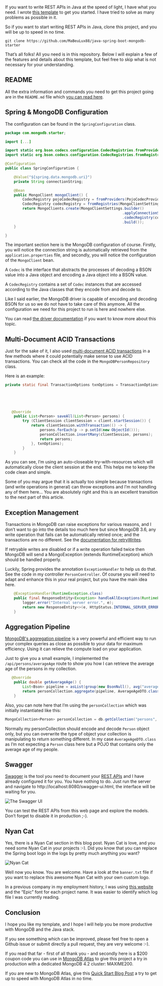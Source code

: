 If you want to write REST APIs in Java at the speed of light, I have what you need. I wrote [this template](https://github.com/MaBeuLux88/java-spring-boot-mongodb-starter) to get you started. I have tried to solve as many problems as possible in it.

So if you want to start writing REST APIs in Java, clone this project, and you will be up to speed in no time.

```shell
git clone https://github.com/MaBeuLux88/java-spring-boot-mongodb-starter
```

That’s all folks! All you need is in this repository. Below I will explain a few of the  features and details about this template, but feel free to skip what is not necessary for your understanding.

## README

All the extra information and commands you need to get this project going are in the `README.md` file which [you can read here](https://github.com/MaBeuLux88/java-spring-boot-mongodb-starter).

## Spring & MongoDB Configuration

The configuration can be found in the `SpringConfiguration` class.

```java
package com.mongodb.starter;

import [...]

import static org.bson.codecs.configuration.CodecRegistries.fromProviders;
import static org.bson.codecs.configuration.CodecRegistries.fromRegistries;

@Configuration
public class SpringConfiguration {

    @Value("${spring.data.mongodb.uri}")
    private String connectionString;

    @Bean
    public MongoClient mongoClient() {
        CodecRegistry pojoCodecRegistry = fromProviders(PojoCodecProvider.builder().automatic(true).build());
        CodecRegistry codecRegistry = fromRegistries(MongoClientSettings.getDefaultCodecRegistry(), pojoCodecRegistry);
        return MongoClients.create(MongoClientSettings.builder()
                                                      .applyConnectionString(new ConnectionString(connectionString))
                                                      .codecRegistry(codecRegistry)
                                                      .build());
    }

}

```

The important section here  is the MongoDB configuration of course. Firstly, you will notice the connection string is automatically retrieved from the `application.properties` file, and secondly, you will notice the configuration of the `MongoClient` bean.

A `Codec` is the interface that abstracts the processes of decoding a BSON value into a Java object and encoding a Java object into a BSON value.

A `CodecRegistry` contains a set of `Codec` instances that are accessed according to the Java classes that they encode from and decode to.

Like I said earlier, the MongoDB driver is capable of encoding and decoding BSON for us so we do not have to take care of this anymore. All the configuration we need for this project to run is here and nowhere else.

You can read [the driver documentation](https://mongodb.github.io/mongo-java-driver/3.11/bson/codecs/) if you want to know more about this topic.

## Multi-Document ACID Transactions

Just for the sake of it, I also used [multi-document ACID transactions](https://www.mongodb.com/blog/post/mongodb-multi-document-acid-transactions-general-availability) in a few methods where it could potentially make sense to use ACID transactions. You can check all the code in the `MongoDBPersonRepository` class.

Here is an example:

```java
private static final TransactionOptions txnOptions = TransactionOptions.builder()
                                                                           .readPreference(ReadPreference.primary())
                                                                           .readConcern(ReadConcern.MAJORITY)
                                                                           .writeConcern(WriteConcern.MAJORITY)
                                                                           .build();

   @Override
    public List<Person> saveAll(List<Person> persons) {
        try (ClientSession clientSession = client.startSession()) {
            return clientSession.withTransaction(() -> {
                persons.forEach(p -> p.setId(new ObjectId()));
                personCollection.insertMany(clientSession, persons);
                return persons;
            }, txnOptions);
        }
    }
```

As you can see, I’m using an auto-closeable try-with-resources which will automatically close the client session at the end. This helps me to keep the code clean and simple.

Some of you may argue that it is actually too simple because transactions (and write operations in general) can throw exceptions and I’m not handling any of them here… You are absolutely right and this is an excellent transition to the next part of this article.

## Exception Management

Transactions in MongoDB can raise exceptions for various reasons, and I don’t want to go into the details too much here but since MongoDB 3.6, any write operation that fails can be automatically retried once; and the transactions are no different. See the [documentation for retryWrites](https://docs.mongodb.com/manual/core/retryable-writes/).

If retryable writes are disabled or if a write operation failed twice then MongoDB will send a MongoException (extends RuntimeException) which should be handled properly.

Luckily, Spring provides the annotation `ExceptionHandler` to help us do that. See the code in my controller `PersonController`. Of course you will need to adapt and enhance this in your real project, but you have the main idea here.

```java
    @ExceptionHandler(RuntimeException.class)
    public final ResponseEntity<Exception> handleAllExceptions(RuntimeException e) {
        logger.error("Internal server error.", e);
        return new ResponseEntity<>(e, HttpStatus.INTERNAL_SERVER_ERROR);
    }
```

## Aggregation Pipeline

[MongoDB's aggregation pipeline](https://docs.mongodb.com/manual/core/aggregation-pipeline/) is a very powerful and efficient way to run your complex queries as close as possible to your data for maximum efficiency. Using it can relieve the compute load on your application.

Just to give you a small example, I implemented the `/api/persons/averageAge` route to show you how I can retrieve the average age of the persons in my collection.

```java
   @Override
    public double getAverageAge() {
        List<Bson> pipeline = asList(group(new BsonNull(), avg("averageAge", "$age")), project(excludeId()));
        return personCollection.aggregate(pipeline, AverageAgeDTO.class).first().getAverageAge();
    }
```

Also, you can note here that I’m using the `personCollection` which was initially instantiated like this:

```java
MongoCollection<Person> personCollection = db.getCollection("persons", Person.class);
```

Normally my personCollection should encode and decode `Person` object only, but you can overwrite the type of object your collection is manipulating to return something different. In my case `AverageAgeDTO.class` as I’m not expecting a `Person` class here but a POJO that contains only the average age of my people.

## Swagger

[Swagger](https://swagger.io) is the tool you need to document your <a href="https://www.mongodb.com/languages/express-mongodb-rest-api-tutorial">REST APIs</a> and I have already configured it for you. You have nothing to do. Just run the server and navigate to http://localhost:8080/swagger-ui.html, the interface will be waiting for you.

![The Swagger UI](https://webassets.mongodb.com/_com_assets/cms/swaggerui-h7a9y3biw1.png "The Swagger UI")

You can test the REST APIs from this web page and explore the models. Don’t forget to disable it in production ;-).

## Nyan Cat

Yes, there is a Nyan Cat section in this blog post. Nyan Cat is love, and you need some Nyan Cat in your projects :-).
Did you know that you can replace the Spring boot logo in the logs by pretty much anything you want?

![Nyan Cat](https://webassets.mongodb.com/_com_assets/cms/nyancat-0ap95xfk4p.png "Nyan Cat")

Well now you know. You are welcome.
Have a look at  the `banner.txt` file if you want to replace this awesome Nyan Cat with your own custom logo.

In a previous company in my employment history, I was using [this website](http://patorjk.com/software/taag/#p=display&f=Epic&t=MongoDB%20is%20awesome) and the “Epic” font for each project name. It was easier to identify which log file I was currently reading.

## Conclusion

I hope you like my template, and I hope I will help you be more productive with MongoDB and the Java stack.

If you see something which can be improved, please feel free to open a Github issue or submit directly a pull request, they are very welcome :-).

If you read that far - first of all thank you - and secondly here is a $200 coupon code you can use in [MongoDB Atlas](http://bit.ly/mongodbatlas) to give this project a try in production with a dedicated MongoDB 4.2 cluster: MAXIME200.

If you are new to MongoDB Atlas, give this [Quick Start Blog Post](https://www.mongodb.com/blog/post/quick-start-getting-your-free-mongodb-atlas-cluster) a try to get up to speed with MongoDB Atlas in no time.
